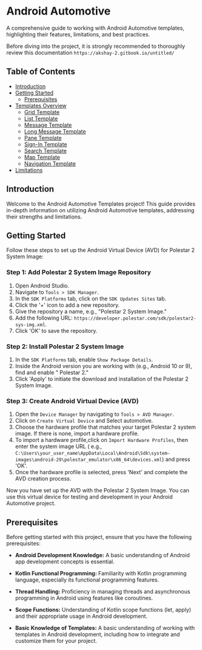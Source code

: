 # Android Automotive

A comprehensive guide to working with Android Automotive templates, highlighting their features,
limitations, and best practices.

Before diving into the project, it is strongly recommended to thoroughly review this
documentation `https://akshay-2.gitbook.io/untitled/`

## Table of Contents

- [Introduction](#introduction)
- [Getting Started](#getting-started)
    - [Prerequisites](#prerequisites)
- [Templates Overview](automotive/src/main/java/com/akshay/weatherapp/HomeScreen.kt)
    - [Grid Template](automotive/src/main/java/com/akshay/weatherapp/templates/GridTemplateExample.kt)
    - [List Template](automotive/src/main/java/com/akshay/weatherapp/templates/ListTemplateExample.kt)
    - [Message Template](automotive/src/main/java/com/akshay/weatherapp/templates/MessageTemplateExample.kt)
    - [Long Message Template](automotive/src/main/java/com/akshay/weatherapp/templates/LongMessageTemplateExample.kt)
    - [Pane Template](automotive/src/main/java/com/akshay/weatherapp/templates/PaneTemplateExample.kt)
    - [Sign-In Template](automotive/src/main/java/com/akshay/weatherapp/templates/SignInTemplateExample.kt)
    - [Search Template](automotive/src/main/java/com/akshay/weatherapp/templates/SearchTemplateExample.kt)
    - [Map Template](automotive/src/main/java/com/akshay/weatherapp/templates/MapTemplateExample.kt)
    - [Navigation Template](automotive/src/main/java/com/akshay/weatherapp/templates/NavigationTemplateExample.kt)
- [Limitations](automotive/src/main/java/com/akshay/weatherapp/templates/GridTemplateExample.kt)

## Introduction

Welcome to the Android Automotive Templates project! This guide provides in-depth information on
utilizing Android Automotive templates, addressing their strengths and limitations.

## Getting Started

Follow these steps to set up the Android Virtual Device (AVD) for Polestar 2 System Image:

### Step 1: Add Polestar 2 System Image Repository

1. Open Android Studio.
2. Navigate to `Tools > SDK Manager`.
3. In the `SDK Platforms` tab, click on the `SDK Updates Sites` tab.
4. Click the '+' icon to add a new repository.
5. Give the repository a name, e.g., "Polestar 2 System Image."
6. Add the following URL: `https://developer.polestar.com/sdk/polestar2-sys-img.xml`.
7. Click 'OK' to save the repository.

### Step 2: Install Polestar 2 System Image

1. In the `SDK Platforms` tab, enable `Show Package Details`.
2. Inside the Android version you are working with (e.g., Android 10 or 9), find and enable "
   Polestar 2."
3. Click 'Apply' to initiate the download and installation of the Polestar 2 System Image.

### Step 3: Create Android Virtual Device (AVD)

1. Open the `Device Manager` by navigating to `Tools > AVD Manager`.
2. Click on `Create Virtual Device` and Select automotive.
3. Choose the hardware profile that matches your target Polestar 2 system image. If there is none,
   import a hardware profile.
4. To import a hardware profile,click on `Import Hardware Profiles`, then enter the system image
   URL (
   e.g., `C:\Users\your_user_name\AppData\Local\Android\Sdk\system-images\android-29\polestar_emulator\x86_64\devices.xml`)
   and press 'OK'.
5. Once the hardware profile is selected, press 'Next' and complete the AVD creation process.

Now you have set up the AVD with the Polestar 2 System Image. You can use this virtual device for
testing and development in your Android Automotive project.

## Prerequisites

Before getting started with this project, ensure that you have the following prerequisites:

- **Android Development Knowledge:** A basic understanding of Android app development concepts is
  essential.

- **Kotlin Functional Programming:** Familiarity with Kotlin programming language, especially its
  functional programming features.

- **Thread Handling:** Proficiency in managing threads and asynchronous programming in Android using
  features like coroutines.

- **Scope Functions:** Understanding of Kotlin scope functions (let, apply) and their appropriate
  usage in Android development.

- **Basic Knowledge of Templates:** A basic understanding of working with templates in Android
  development, including how to integrate and customize them for your project.

